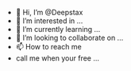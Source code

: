 - 👋 Hi, I’m @Deepstax
- 👀 I’m interested in ...
- 🌱 I’m currently learning ...
- 💞️ I’m looking to collaborate on ...
- 📫 How to reach me
- call me when your free ...

<!---
Deepstax/Deepstax is a ✨ special ✨ repository because its `README.md` (this file) appears on your GitHub profile.
You can click the Preview link to take a look at your changes.
--->
